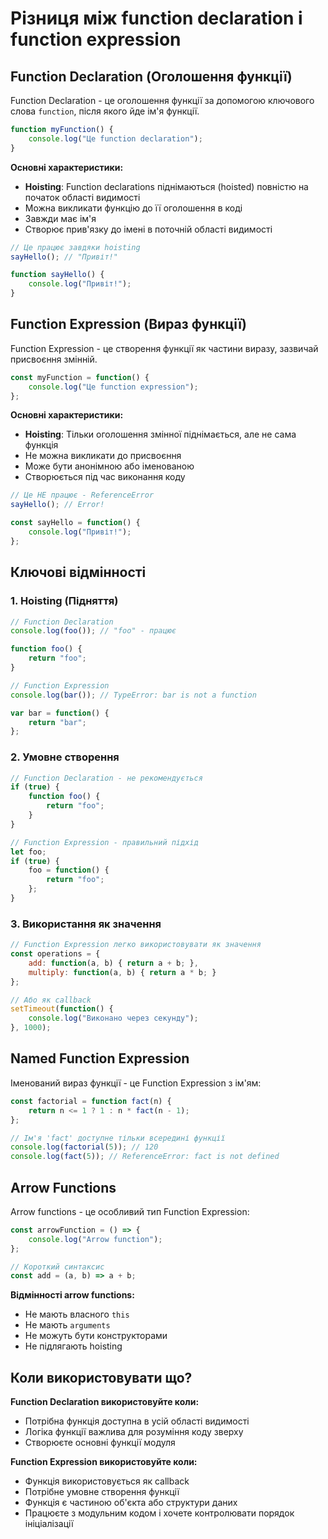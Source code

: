 # Різниця між function declaration і function expression

## Function Declaration (Оголошення функції)

Function Declaration - це оголошення функції за допомогою ключового слова `function`, після якого йде ім'я функції.

```javascript
function myFunction() {
    console.log("Це function declaration");
}
```

**Основні характеристики:**
- **Hoisting**: Function declarations піднімаються (hoisted) повністю на початок області видимості
- Можна викликати функцію до її оголошення в коді
- Завжди має ім'я
- Створює прив'язку до імені в поточній області видимості

```javascript
// Це працює завдяки hoisting
sayHello(); // "Привіт!"

function sayHello() {
    console.log("Привіт!");
}
```

## Function Expression (Вираз функції)

Function Expression - це створення функції як частини виразу, зазвичай присвоєння змінній.

```javascript
const myFunction = function() {
    console.log("Це function expression");
};
```

**Основні характеристики:**
- **Hoisting**: Тільки оголошення змінної піднімається, але не сама функція
- Не можна викликати до присвоєння
- Може бути анонімною або іменованою
- Створюється під час виконання коду

```javascript
// Це НЕ працює - ReferenceError
sayHello(); // Error!

const sayHello = function() {
    console.log("Привіт!");
};
```

## Ключові відмінності

### 1. Hoisting (Підняття)
```javascript
// Function Declaration
console.log(foo()); // "foo" - працює

function foo() {
    return "foo";
}

// Function Expression
console.log(bar()); // TypeError: bar is not a function

var bar = function() {
    return "bar";
};
```

### 2. Умовне створення
```javascript
// Function Declaration - не рекомендується
if (true) {
    function foo() {
        return "foo";
    }
}

// Function Expression - правильний підхід
let foo;
if (true) {
    foo = function() {
        return "foo";
    };
}
```

### 3. Використання як значення
```javascript
// Function Expression легко використовувати як значення
const operations = {
    add: function(a, b) { return a + b; },
    multiply: function(a, b) { return a * b; }
};

// Або як callback
setTimeout(function() {
    console.log("Виконано через секунду");
}, 1000);
```

## Named Function Expression

Іменований вираз функції - це Function Expression з ім'ям:

```javascript
const factorial = function fact(n) {
    return n <= 1 ? 1 : n * fact(n - 1);
};

// Ім'я 'fact' доступне тільки всередині функції
console.log(factorial(5)); // 120
console.log(fact(5)); // ReferenceError: fact is not defined
```

## Arrow Functions

Arrow functions - це особливий тип Function Expression:

```javascript
const arrowFunction = () => {
    console.log("Arrow function");
};

// Короткий синтаксис
const add = (a, b) => a + b;
```

**Відмінності arrow functions:**
- Не мають власного `this`
- Не мають `arguments`
- Не можуть бути конструкторами
- Не підлягають hoisting

## Коли використовувати що?

**Function Declaration використовуйте коли:**
- Потрібна функція доступна в усій області видимості
- Логіка функції важлива для розуміння коду зверху
- Створюєте основні функції модуля

**Function Expression використовуйте коли:**
- Функція використовується як callback
- Потрібне умовне створення функції
- Функція є частиною об'єкта або структури даних
- Працюєте з модульним кодом і хочете контролювати порядок ініціалізації